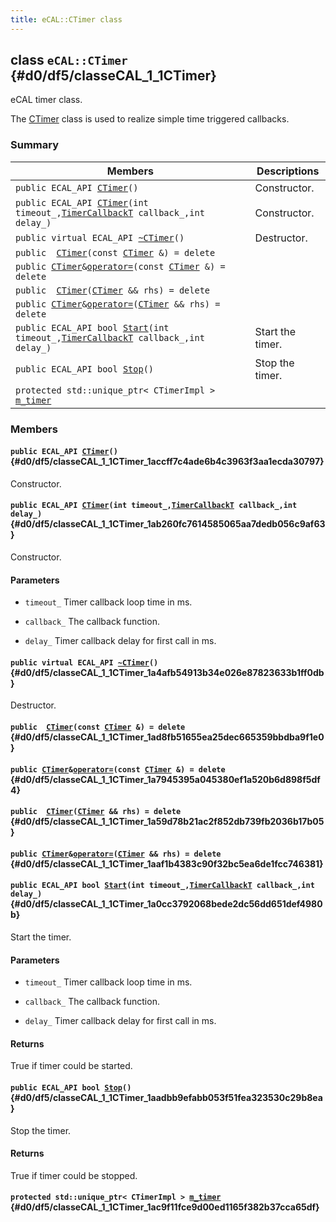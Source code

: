```yaml
---
title: eCAL::CTimer class
---
```


## class `eCAL::CTimer` {#d0/df5/classeCAL_1_1CTimer}

eCAL timer class.

The [CTimer](#d0/df5/classeCAL_1_1CTimer) class is used to realize simple time triggered callbacks.

### Summary

 Members                        | Descriptions                                
--------------------------------|---------------------------------------------
`public ECAL_API `[`CTimer`](#d0/df5/classeCAL_1_1CTimer_1accff7c4ade6b4c3963f3aa1ecda30797)`()` | Constructor.
`public ECAL_API `[`CTimer`](#d0/df5/classeCAL_1_1CTimer_1ab260fc7614585065aa7dedb056c9af63)`(int timeout_,`[`TimerCallbackT`](src/content/docs/doxygen/md/api-TimerCallbackT.md#df/d76/ecal__callback_8h_1afa9b0ed5fa82263c5b5a0cb7fe96613d)` callback_,int delay_)` | Constructor.
`public virtual ECAL_API `[`~CTimer`](#d0/df5/classeCAL_1_1CTimer_1a4afb54913b34e026e87823633b1ff0db)`()` | Destructor.
`public  `[`CTimer`](#d0/df5/classeCAL_1_1CTimer_1ad8fb51655ea25dec665359bbdba9f1e0)`(const `[`CTimer`](#d0/df5/classeCAL_1_1CTimer)` &) = delete` | 
`public `[`CTimer`](#d0/df5/classeCAL_1_1CTimer)` & `[`operator=`](#d0/df5/classeCAL_1_1CTimer_1a7945395a045380ef1a520b6d898f5df4)`(const `[`CTimer`](#d0/df5/classeCAL_1_1CTimer)` &) = delete` | 
`public  `[`CTimer`](#d0/df5/classeCAL_1_1CTimer_1a59d78b21ac2f852db739fb2036b17b05)`(`[`CTimer`](#d0/df5/classeCAL_1_1CTimer)` && rhs) = delete` | 
`public `[`CTimer`](#d0/df5/classeCAL_1_1CTimer)` & `[`operator=`](#d0/df5/classeCAL_1_1CTimer_1aaf1b4383c90f32bc5ea6de1fcc746381)`(`[`CTimer`](#d0/df5/classeCAL_1_1CTimer)` && rhs) = delete` | 
`public ECAL_API bool `[`Start`](#d0/df5/classeCAL_1_1CTimer_1a0cc3792068bede2dc56dd651def4980b)`(int timeout_,`[`TimerCallbackT`](src/content/docs/doxygen/md/api-TimerCallbackT.md#df/d76/ecal__callback_8h_1afa9b0ed5fa82263c5b5a0cb7fe96613d)` callback_,int delay_)` | Start the timer.
`public ECAL_API bool `[`Stop`](#d0/df5/classeCAL_1_1CTimer_1aadbb9efabb053f51fea323530c29b8ea)`()` | Stop the timer.
`protected std::unique_ptr< CTimerImpl > `[`m_timer`](#d0/df5/classeCAL_1_1CTimer_1ac9f11fce9d00ed1165f382b37cca65df) | 

### Members

#### `public ECAL_API `[`CTimer`](#d0/df5/classeCAL_1_1CTimer_1accff7c4ade6b4c3963f3aa1ecda30797)`()` {#d0/df5/classeCAL_1_1CTimer_1accff7c4ade6b4c3963f3aa1ecda30797}

Constructor.

#### `public ECAL_API `[`CTimer`](#d0/df5/classeCAL_1_1CTimer_1ab260fc7614585065aa7dedb056c9af63)`(int timeout_,`[`TimerCallbackT`](src/content/docs/doxygen/md/api-TimerCallbackT.md#df/d76/ecal__callback_8h_1afa9b0ed5fa82263c5b5a0cb7fe96613d)` callback_,int delay_)` {#d0/df5/classeCAL_1_1CTimer_1ab260fc7614585065aa7dedb056c9af63}

Constructor.

#### Parameters
* `timeout_` Timer callback loop time in ms. 

* `callback_` The callback function. 

* `delay_` Timer callback delay for first call in ms.

#### `public virtual ECAL_API `[`~CTimer`](#d0/df5/classeCAL_1_1CTimer_1a4afb54913b34e026e87823633b1ff0db)`()` {#d0/df5/classeCAL_1_1CTimer_1a4afb54913b34e026e87823633b1ff0db}

Destructor.

#### `public  `[`CTimer`](#d0/df5/classeCAL_1_1CTimer_1ad8fb51655ea25dec665359bbdba9f1e0)`(const `[`CTimer`](#d0/df5/classeCAL_1_1CTimer)` &) = delete` {#d0/df5/classeCAL_1_1CTimer_1ad8fb51655ea25dec665359bbdba9f1e0}

#### `public `[`CTimer`](#d0/df5/classeCAL_1_1CTimer)` & `[`operator=`](#d0/df5/classeCAL_1_1CTimer_1a7945395a045380ef1a520b6d898f5df4)`(const `[`CTimer`](#d0/df5/classeCAL_1_1CTimer)` &) = delete` {#d0/df5/classeCAL_1_1CTimer_1a7945395a045380ef1a520b6d898f5df4}

#### `public  `[`CTimer`](#d0/df5/classeCAL_1_1CTimer_1a59d78b21ac2f852db739fb2036b17b05)`(`[`CTimer`](#d0/df5/classeCAL_1_1CTimer)` && rhs) = delete` {#d0/df5/classeCAL_1_1CTimer_1a59d78b21ac2f852db739fb2036b17b05}

#### `public `[`CTimer`](#d0/df5/classeCAL_1_1CTimer)` & `[`operator=`](#d0/df5/classeCAL_1_1CTimer_1aaf1b4383c90f32bc5ea6de1fcc746381)`(`[`CTimer`](#d0/df5/classeCAL_1_1CTimer)` && rhs) = delete` {#d0/df5/classeCAL_1_1CTimer_1aaf1b4383c90f32bc5ea6de1fcc746381}

#### `public ECAL_API bool `[`Start`](#d0/df5/classeCAL_1_1CTimer_1a0cc3792068bede2dc56dd651def4980b)`(int timeout_,`[`TimerCallbackT`](src/content/docs/doxygen/md/api-TimerCallbackT.md#df/d76/ecal__callback_8h_1afa9b0ed5fa82263c5b5a0cb7fe96613d)` callback_,int delay_)` {#d0/df5/classeCAL_1_1CTimer_1a0cc3792068bede2dc56dd651def4980b}

Start the timer.

#### Parameters
* `timeout_` Timer callback loop time in ms. 

* `callback_` The callback function. 

* `delay_` Timer callback delay for first call in ms.

#### Returns
True if timer could be started.

#### `public ECAL_API bool `[`Stop`](#d0/df5/classeCAL_1_1CTimer_1aadbb9efabb053f51fea323530c29b8ea)`()` {#d0/df5/classeCAL_1_1CTimer_1aadbb9efabb053f51fea323530c29b8ea}

Stop the timer.

#### Returns
True if timer could be stopped.

#### `protected std::unique_ptr< CTimerImpl > `[`m_timer`](#d0/df5/classeCAL_1_1CTimer_1ac9f11fce9d00ed1165f382b37cca65df) {#d0/df5/classeCAL_1_1CTimer_1ac9f11fce9d00ed1165f382b37cca65df}

